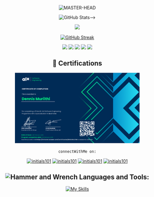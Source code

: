 
<div align="center">	

<div align="center">

![MASTER-HEAD](https://user-images.githubusercontent.com/74038190/213910845-af37a709-8995-40d6-be59-724526e3c3d7.gif)

 
  ![GitHub Stats](https://github-readme-stats.vercel.app/api?hide_title=false&hide_rank=false&show_icons=true&include_all_commits=true&count_private=true&disable_animations=false&theme=tokyonight&locale=en&hide_border=true&username=initials101)-->
 
 ![](http://github-profile-summary-cards.vercel.app/api/cards/most-commit-language?username=initials101&theme=shadow-green)


[![GitHub Streak](https://streak-stats.demolab.com?user=initials101&theme=shadow-green&border_radius=13.9&date_format=M%20j%5B%2C%20Y%5D)](https://git.io/streak-stats)  

 ![](http://github-profile-summary-cards.vercel.app/api/cards/profile-details?username=initials101&theme=tokyonight) 
 ![](http://github-profile-summary-cards.vercel.app/api/cards/repos-per-language?username=initials101&theme=tokyonight)
 ![](http://github-profile-summary-cards.vercel.app/api/cards/most-commit-language?username=initials101&theme=tokyonight)
 ![](http://github-profile-summary-cards.vercel.app/api/cards/stats?username=initials101&theme=tokyonight)
 ![](http://github-profile-summary-cards.vercel.app/api/cards/productive-time?username=initials101&theme=tokyonight&utcOffset=8)

</div>

<!-- ![](https://quotes-github-readme.vercel.app/api?type=horizontal&theme=tokyonight&border_radius=13) -->


## 🏅 Certifications
<p align="center">
  <img src="certifications/alx.png" alt="ALX Certificate" width="400"/>
</p>

`connectWithMe on:`
<p align="center">
<a href="https://x.com/initials101" target="blank"><img align="center" src="https://raw.githubusercontent.com/rahuldkjain/github-profile-readme-generator/master/src/images/icons/Social/twitter.svg" alt="initials101" height="30" width="40" /></a>
<a href="https://linkedin.com/in/initials101" target="blank"><img align="center" src="https://raw.githubusercontent.com/rahuldkjain/github-profile-readme-generator/master/src/images/icons/Social/linked-in-alt.svg" alt="initials101" height="30" width="40" /></a>
<a href="https://instagram.com/ni_murry" target="blank"><img align="center" src="https://raw.githubusercontent.com/rahuldkjain/github-profile-readme-generator/master/src/images/icons/Social/instagram.svg" alt="initials101" height="30" width="40" /></a>
<a href="https://www.leetcode.com/initials101" target="blank"><img align="center" src="https://raw.githubusercontent.com/rahuldkjain/github-profile-readme-generator/master/src/images/icons/Social/leet-code.svg" alt="initials101" height="30" width="40" /></a>
</p>

 ## <img src="https://raw.githubusercontent.com/Tarikul-Islam-Anik/Animated-Fluent-Emojis/master/Emojis/Objects/Hammer%20and%20Wrench.png" alt="Hammer and Wrench" width="30" height="30" /> **Languages and Tools:**  
[![My Skills](https://skillicons.dev/icons?i=html,css,tailwind,js,react,vite,python,django,next,expressjs,nodejs,mongodb,md,git,github,vscode,mysql,styledcomponents,postman,linux,vim,stackoverflow&perline=13)](#)


<!-- <a href="https://info.flagcounter.com/mMQM"><img src="https://s05.flagcounter.com/map/mMQM/size_s/txt_000000/border_CCCCCC/pageviews_0/viewers_0/flags_0/" alt="Flag Counter" border="0"></a> -->
